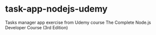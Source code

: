 # task-app-nodejs-udemy

Tasks manager app exercise from Udemy course The Complete Node.js Developer Course (3rd Edition)
